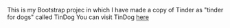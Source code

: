 This is my Bootstrap projec in which I have made a copy of Tinder as "tinder for dogs" called TinDog
You can visit TinDog [here](https://kavyabhatnagar21.github.io/tindog/)

